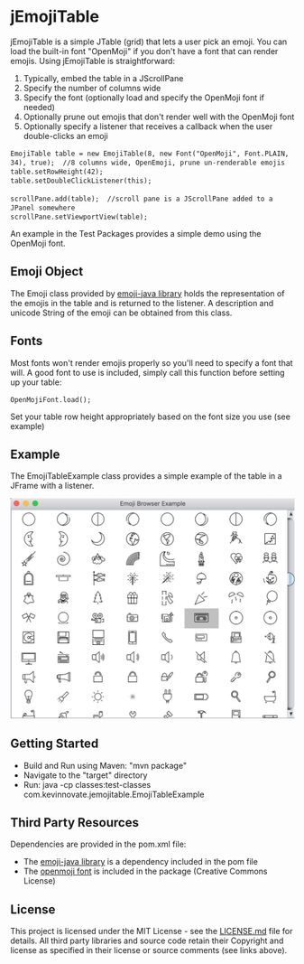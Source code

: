 # jEmojiTable

jEmojiTable is a simple JTable (grid) that lets a user pick an emoji. You can load the built-in font "OpenMoji" 
if you don't have a font that can render emojis. Using jEmojiTable is straightforward:

1. Typically, embed the table in a JScrollPane
2. Specify the number of columns wide
3. Specify the font (optionally load and specify the OpenMoji font if needed)
4. Optionally prune out emojis that don't render well with the OpenMoji font
5. Optionally specify a listener that receives a callback when the user double-clicks an emoji

```
EmojiTable table = new EmojiTable(8, new Font("OpenMoji", Font.PLAIN, 34), true);  //8 columns wide, OpenEmoji, prune un-renderable emojis
table.setRowHeight(42);
table.setDoubleClickListener(this);
        
scrollPane.add(table);  //scroll pane is a JScrollPane added to a JPanel somewhere
scrollPane.setViewportView(table);
```

An example in the Test Packages provides a simple demo using the OpenMoji font.

## Emoji Object

The Emoji class provided by [emoji-java library](https://github.com/vdurmont/emoji-java) holds the representation of the emojis in the table
and is returned to the listener. A description and unicode String of the emoji can be obtained from this class.

## Fonts

Most fonts won't render emojis properly so you'll need to specify a font that will. A good font to use is included, simply call
this function before setting up your table:

	OpenMojiFont.load();
	
Set your table row height appropriately based on the font size you use (see example)


## Example

The EmojiTableExample class provides a simple example of the table in a JFrame with a listener.

![Demo Screenshot](https://github.com/kkieffer/jEmojiTable/blob/master/demo.jpg "Demo Screenshot")


## Getting Started

* Build and Run using Maven:  "mvn package"
* Navigate to the "target" directory
* Run: java -cp classes:test-classes com.kevinnovate.jemojitable.EmojiTableExample

## Third Party Resources

Dependencies are provided in the pom.xml file:

* The [emoji-java library](https://github.com/vdurmont/emoji-java) is a dependency included in the pom file
* The [openmoji font](https://openmoji.org) is included in the package (Creative Commons License)

## License

This project is licensed under the MIT License - see the [LICENSE.md](LICENSE.md) file for details. All third party libraries and source code retain their Copyright and license
as specified in their license or source comments (see links above).







